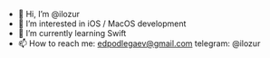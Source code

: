 - 👋 Hi, I’m @ilozur
- 👀 I’m interested in iOS / MacOS development
- 🌱 I’m currently learning Swift
- 📫 How to reach me: edpodlegaev@gmail.com
                      telegram: @ilozur

<!---
ilozur/ilozur is a ✨ special ✨ repository because its `README.md` (this file) appears on your GitHub profile.
You can click the Preview link to take a look at your changes.
--->
